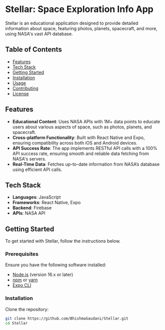 # Stellar: Space Exploration Info App

Stellar is an educational application designed to provide detailed information about space, featuring photos, planets, spacecraft, and more, using NASA's vast API database.

## Table of Contents
- [Features](#features)
- [Tech Stack](#tech-stack)
- [Getting Started](#getting-started)
- [Installation](#installation)
- [Usage](#usage)
- [Contributing](#contributing)
- [License](#license)

## Features
- **Educational Content**: Uses NASA APIs with 1M+ data points to educate users about various aspects of space, such as photos, planets, and spacecraft.
- **Cross-platform Functionality**: Built with React Native and Expo, ensuring compatibility across both iOS and Android devices.
- **API Success Rate**: The app implements RESTful API calls with a 100% API success rate, ensuring smooth and reliable data fetching from NASA's servers.
- **Real-Time Data**: Fetches up-to-date information from NASA’s database using efficient API calls.

## Tech Stack
- **Languages**: JavaScript
- **Frameworks**: React Native, Expo
- **Backend**: Firebase
- **APIs**: NASA API

## Getting Started
To get started with Stellar, follow the instructions below.

### Prerequisites
Ensure you have the following software installed:
- [Node.js](https://nodejs.org/en/) (version 16.x or later)
- [npm](https://www.npmjs.com/) or [yarn](https://yarnpkg.com/)
- [Expo CLI](https://docs.expo.dev/get-started/installation/)

### Installation
Clone the repository:

```bash
git clone https://github.com/BhishmaGaudani/Stellar.git
cd Stellar
